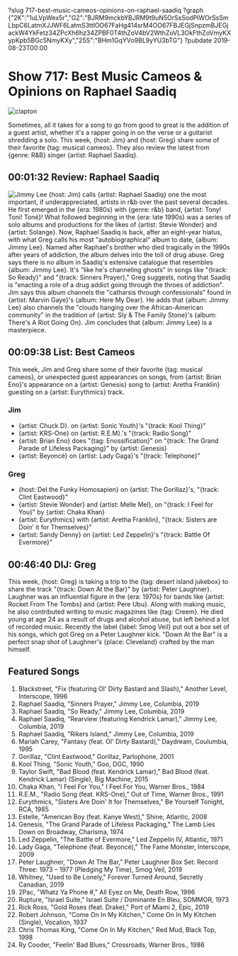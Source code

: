 ?slug 717-best-music-cameos-opinions-on-raphael-saadiq
?graph {"2K":"1uLVpWex5r","G2":"BJRM9mckbYBJRM9t9uN5OrSsSodPIWOrSsSmLbpC6LatmXJJWF6LatmS3ttlOO67FaHg414srM4OO67FBJEGjSnpzmBJEGjackW4YkFetz34ZPcXh6hz34ZPBF0T4thZoV4bV2WthZoVL3OkFthZoVmyKXypKpb5BGc5NmyKXy","25S":"BHm1GqYVo9BL9yYU3bTG"}
?pubdate 2019-08-23T00:00

# Show 717: Best Music Cameos & Opinions on Raphael Saadiq
![clapton](https://static.soundopinions.org/images/2019/clapton_beatles.jpg)

Sometimes, all it takes for a song to go from good to great is the addition of a guest artist, whether it's a rapper going in on the verse or a guitarist shredding a solo. This week, {host: Jim} and {host: Greg} share some of their favorite {tag: musical cameos}. They also review the latest from {genre: R&B} singer {artist: Raphael Saadiq}.


## 00:01:32 Review: Raphael Saadiq
![Jimmy Lee](https://static.soundopinions.org/assets/717/2K0.jpg)
{host: Jim} calls {artist: Raphael Saadiq} one the most important, if underappreciated, artists in r&b over the past several decades. He first emerged in the {era: 1980s} with {genre: r&b} band, {artist: Tony! Toni! Toné}! What followed beginning in the {era: late 1990s} was a series of solo albums and productions for the likes of {artist: Stevie Wonder} and {artist: Solange}. Now, Raphael Saadiq is back, after an eight-year hiatus, with what Greg calls his most "autobiographical" album to date, {album: Jimmy Lee}. Named after Raphael's brother who died tragically in the 1990s after years of addiction, the album delves into the toll of drug abuse.  Greg says there is no album in Saadiq's extensive catalogue that resembles {album: Jimmy Lee}. It's "like he's channeling ghosts" in songs like "{track: So Ready}" and "{track: Sinners Prayer}," Greg suggests, noting that Saadiq is "enacting a role of a drug addict going through the throes of addiction".  Jim says this album channels the "catharsis through confessionals" found in {artist: Marvin Gaye}'s {album: Here My Dear}. He adds that {album: Jimmy Lee} also channels the "clouds hanging over the African-American community" in the tradition of {artist: Sly & The Family Stone}'s {album: There's A Riot Going On}. Jim concludes that {album: Jimmy Lee} is a masterpiece.

## 00:09:38 List: Best Cameos
This week, Jim and Greg share some of their favorite {tag: musical cameos}, or unexpected guest appearances on songs, from {artist: Brian Eno}'s appearance on a {artist: Genesis} song to {artist: Aretha Franklin} guesting on a {artist: Eurythmics} track.

### Jim
- {artist: Chuck D}. on {artist: Sonic Youth}'s "{track: Kool Thing}"
- {artist: KRS-One} on {artist: R.E.M}.'s "{track: Radio Song}"
- {artist: Brian Eno} does "{tag: Enossification}" on "{track: The Grand Parade of Lifeless Packaging}" by {artist: Genesis}
- {artist: Beyoncé} on {artist: Lady Gaga}'s "{track: Telephone}"

### Greg
- {host: Del the Funky Homosapien} on {artist: The Gorillaz}'s, "{track: Clint Eastwood}"
- {artist: Stevie Wonder} and {artist: Melle Mel}, on "{track: I Feel for You}" by {artist: Chaka Khan}
- {artist: Eurythmics} with {artist: Aretha Franklin}, "{track: Sisters are Doin' it for Themselves}"
- {artist: Sandy Denny} on {artist: Led Zeppelin}'s "{track: Battle Of Evermore}"

## 00:46:40 DIJ: Greg
This week, {host: Greg} is taking a trip to the {tag: desert island jukebox} to share the track "{track: Down At the Bar}" by {artist: Peter Laughner}. Laughner was an influential figure in the {era: 1970s} for bands like {artist: Rocket From The Tombs} and {artist: Pere Ubu}. Along with making music, he also contributed writing to music magazines like {tag: Creem}. He died young at age 24 as a result of drugs and alcohol abuse, but left behind a lot of recorded music. Recently the label {label: Smog Veil} put out a box set of his songs, which got Greg on a Peter Laughner kick. "Down At the Bar" is a perfect snap shot of Laughner's {place: Cleveland} crafted by the man himself.


## Featured Songs
1. Blackstreet, "Fix (featuring Ol' Dirty Bastard and Slash)," Another Level, Interscope, 1996
1. Raphael Saadiq, "Sinners Prayer," Jimmy Lee, Columbia, 2019
1. Raphael Saadiq, "So Ready," Jimmy Lee, Columbia, 2019
1. Raphael Saadiq, "Rearview (featuring Kendrick Lamar)," Jimmy Lee, Columbia, 2019
1. Raphael Saadiq, "Rikers Island," Jimmy Lee, Columbia, 2019
1. Mariah Carey, "Fantasy (feat. Ol' Dirty Bastard)," Daydream, Coulumbia, 1995
1. Gorillaz, "Clint Eastwood," Gorillaz, Parlophone, 2001
1. Kool Thing, "Sonic Youth," Goo, DGC, 1990
1. Taylor Swift, "Bad Blood (feat. Kendrick Lamar)," Bad Blood (feat. Kendrick Lamar) (Single), Big Machine, 2015
1. Chaka Khan, "I Feel For You," I Feel For You, Warner Bros., 1984
1. R.E.M., "Radio Song (feat. KRS-One)," Out of Time, Warner Bros., 1991
1. Eurythmics, "Sisters Are Doin' It for Themselves," Be Yourself Tonight, RCA, 1985
1. Estelle, "American Boy (feat. Kanye West)," Shine, Atlantic, 2008
1. Genesis, "The Grand Parade of Lifeless Packaging," The Lamb Lies Down on Broadway, Charisma, 1974
1. Led Zeppelin, "The Battle of Evermore," Led Zeppelin IV, Atlantic, 1971
1. Lady Gaga, "Telephone (feat. Beyoncé)," The Fame Monster, Interscope, 2009
1. Peter Laughner, "Down At The Bar," Peter Laughner Box Set: Record Three: 1973 – 1977 (Pledging My Time), Smog Veil, 2019
1. Whitney, "Used to Be Lonely," Forever Turned Around, Secretly Canadian, 2019
1. 2Pac, "Whatz Ya Phone #," All Eyez on Me, Death Row, 1996
1. Rupture, "Israel Suite," Israel Suite / Dominante En Bleu, SOMMOR, 1973
1. Rick Ross, "Gold Roses (feat. Drake)," Port of Miami 2, Epic, 2019
1. Robert Johnson, "Come On In My Kitchen," Come On In My Kitchen (Single), Vocalion, 1937
1. Chris Thomas King, "Come On In My Kitchen," Red Mud, Black Top, 1998
1. Ry Cooder, "Feelin' Bad Blues," Crossroads, Warner Bros., 1986
